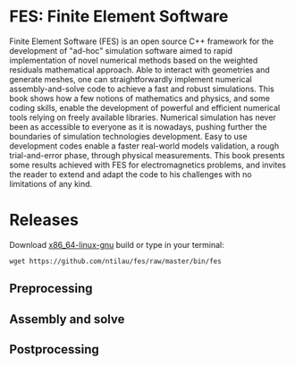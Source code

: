 # FES: Finite Element Software
Finite Element Software (FES) is an open source C++ framework for the development of "ad-hoc" simulation software aimed to rapid implementation of novel numerical methods based on the weighted residuals mathematical approach. Able to interact with geometries and generate meshes, one can straightforwardly implement numerical assembly-and-solve code to achieve a fast and robust simulations. This book shows how a few notions of mathematics and physics, and some coding skills, enable the development of powerful and efficient numerical tools relying on freely available libraries. Numerical simulation has never been as accessible to everyone as it is nowadays, pushing further the boundaries of simulation technologies development. Easy to use development codes enable a faster real-world models validation, a rough trial-and-error phase, through physical measurements. This book presents some results achieved with FES for electromagnetics problems, and invites the reader to extend and adapt the code to his challenges with no limitations of any kind.

# Releases
Download [x86_64-linux-gnu](https://github.com/ntilau/fes/raw/master/bin/fes) build or type in your terminal:
```shell
wget https://github.com/ntilau/fes/raw/master/bin/fes
```

## Preprocessing

## Assembly and solve

## Postprocessing
